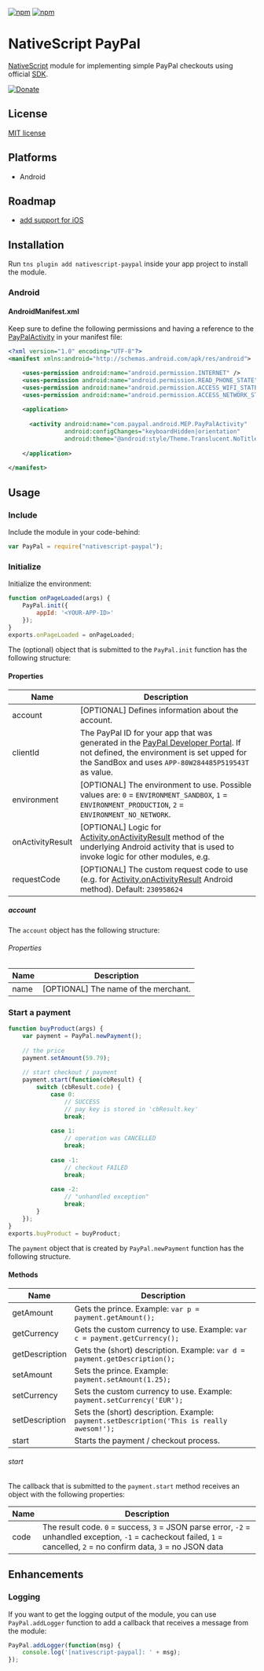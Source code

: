 [![npm](https://img.shields.io/npm/v/nativescript-paypal.svg)](https://www.npmjs.com/package/nativescript-paypal)
[![npm](https://img.shields.io/npm/dt/nativescript-paypal.svg?label=npm%20downloads)](https://www.npmjs.com/package/nativescript-paypal)

# NativeScript PayPal

[NativeScript](https://www.nativescript.org/) module for implementing simple PayPal checkouts using official  [SDK](https://developer.paypal.com/docs/integration/mobile/mobile-sdk-overview/).

[![Donate](https://img.shields.io/badge/Donate-PayPal-green.svg)](https://www.paypal.com/cgi-bin/webscr?cmd=_s-xclick&hosted_button_id=R3YXF4NEV9AAL)

## License

[MIT license](https://raw.githubusercontent.com/mkloubert/nativescript-paypal/master/LICENSE)

## Platforms

* Android

## Roadmap

* [add support for iOS](https://github.com/mkloubert/nativescript-paypal/issues/1)

## Installation

Run `tns plugin add nativescript-paypal` inside your app project to install the module.

### Android

#### AndroidManifest.xml

Keep sure to define the following permissions and having a reference to the [PayPalActivity](https://www.paypalobjects.com/webstatic/en_US/developer/docs/pdf/pp_mpl_developer_guide_and_reference_android.pdf) in your manifest file:

```xml
<?xml version="1.0" encoding="UTF-8"?>
<manifest xmlns:android="http://schemas.android.com/apk/res/android">

    <uses-permission android:name="android.permission.INTERNET" />
    <uses-permission android:name="android.permission.READ_PHONE_STATE" />
    <uses-permission android:name="android.permission.ACCESS_WIFI_STATE"/>
    <uses-permission android:name="android.permission.ACCESS_NETWORK_STATE"/>
    
    <application>
    
      <activity android:name="com.paypal.android.MEP.PayPalActivity"
                android:configChanges="keyboardHidden|orientation"
                android:theme="@android:style/Theme.Translucent.NoTitleBar" />
    
    </application>
    
</manifest>
```

## Usage

### Include

Include the module in your code-behind:

```javascript
var PayPal = require("nativescript-paypal");
```

### Initialize

Initialize the environment:

```javascript
function onPageLoaded(args) {
    PayPal.init({
        appId: '<YOUR-APP-ID>'
    });
}
exports.onPageLoaded = onPageLoaded;
```

The (optional) object that is submitted to the `PayPal.init` function has the following structure:

#### Properties

| Name  | Description  |
| ----- | ----------- |
| account | [OPTIONAL] Defines information about the account. |
| clientId  | The PayPal ID for your app that was generated in the [PayPal Developer Portal](https://www.paypal-apps.com/user/my-account/applications). If not defined, the environment is set upped for the SandBox and uses `APP-80W284485P519543T` as value.  |
| environment  | [OPTIONAL] The environment to use. Possible values are: `0` = `ENVIRONMENT_SANDBOX`, `1` = `ENVIRONMENT_PRODUCTION`, `2` = `ENVIRONMENT_NO_NETWORK`.  |
| onActivityResult  | [OPTIONAL] Logic for [Activity.onActivityResult](http://developer.android.com/reference/android/app/Activity.html#onActivityResult%28int,%20int,%20android.content.Intent%29) method of the underlying Android activity that is used to invoke logic for other modules, e.g. |
| requestCode  | [OPTIONAL] The custom request code to use (e.g. for [Activity.onActivityResult](http://developer.android.com/reference/android/app/Activity.html#onActivityResult%28int,%20int,%20android.content.Intent%29) Android method). Default: `230958624`  |

##### account

The `account` object has the following structure:

###### Properties

| Name  | Description  |
| ----- | ----------- |
| name | [OPTIONAL] The name of the merchant. |

### Start a payment

```javascript
function buyProduct(args) {
    var payment = PayPal.newPayment();
    
    // the price
    payment.setAmount(59.79);
    
    // start checkout / payment
    payment.start(function(cbResult) {
        switch (cbResult.code) {
            case 0:
                // SUCCESS
                // pay key is stored in 'cbResult.key'
                break;
                
            case 1:
                // operation was CANCELLED
                break;
                
            case -1:
                // checkout FAILED
                break;
                
            case -2:
                // "unhandled exception"
                break;
        }
    });
}
exports.buyProduct = buyProduct;
```

The `payment` object that is created by `PayPal.newPayment` function has the following structure.

#### Methods

| Name  | Description  |
| ----- | ----------- |
| getAmount | Gets the prince. Example: `var p = payment.getAmount();` |
| getCurrency | Gets the custom currency to use. Example: `var c = payment.getCurrency();` |
| getDescription | Gets the (short) description. Example: `var d = payment.getDescription();` |
| setAmount | Sets the prince. Example: `payment.setAmount(1.25);` |
| setCurrency | Sets the custom currency to use. Example: `payment.setCurrency('EUR');` |
| setDescription | Sets the (short) description. Example: `payment.setDescription('This is really awesom!');` |
| start | Starts the payment / checkout process. |

###### start

The callback that is submitted to the `payment.start` method receives an object with the following properties:

| Name  | Description  |
| ----- | ----------- |
| code | The result code. `0` = success, `3` = JSON parse error, `-2` = unhandled exception, `-1` = cacheckout failed, `1` = cancelled, `2` = no confirm data, `3` = no JSON data |

## Enhancements

### Logging

If you want to get the logging output of the module, you can use `PayPal.addLogger` function to add a callback that receives a message from the module:

```javascript
PayPal.addLogger(function(msg) {
    console.log('[nativescript-paypal]: ' + msg);
});
```
